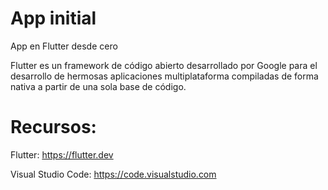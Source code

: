 # App initial
App en Flutter desde cero


Flutter es un framework de código abierto desarrollado por Google para el desarrollo de hermosas aplicaciones multiplataforma compiladas de forma nativa a partir de una sola base de código.


# Recursos:

Flutter:
https://flutter.dev

Visual Studio Code:
https://code.visualstudio.com
